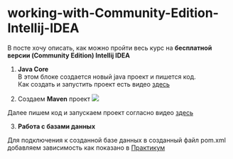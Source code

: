 # working-with-Community-Edition-Intellij-IDEA
В посте хочу описать, как можно пройти весь курс на **бесплатной версии (Community Edition) Intellij IDEA**  

1.	**Java Core**  
 В этом блоке создается новый java проект и пишется код.  
 Как создать и запустить проект есть видео [здесь]( https://apps.skillfactory.ru/learning/course/course-v1:SkillFactory+JAVA-14M+2021/block-v1:SkillFactory+JAVA-14M+2021+type@sequential+block@8b92799ec55c45a3aacda4e8d15769b0/block-v1:SkillFactory+JAVA-14M+2021+type@vertical+block@b20521798bda4b58a86a8a5bc32c71cf)

2.	Создаем **Maven** проект 
![](maven.jpeg)



Далее пишем код и запускаем проект согласно видео [здесь](https://apps.skillfactory.ru/learning/course/course-v1:SkillFactory+JAVA-14M+2021/block-v1:SkillFactory+JAVA-14M+2021+type@sequential+block@a974f34c439e4c1298107e45f4220693/block-v1:SkillFactory+JAVA-14M+2021+type@vertical+block@d7079e1f63d443468b3b5e62797486f0)  

3.	**Работа с базами данных**    

Для подключения к созданной базе данных  в созданный файл pom.xml добавляем зависимость как показано в [Практикум](https://apps.skillfactory.ru/learning/course/course-v1:SkillFactory+JAVA-14M+2021/block-v1:SkillFactory+JAVA-14M+2021+type@sequential+block@baf93843447246a490f97da89064dd20/block-v1:SkillFactory+JAVA-14M+2021+type@vertical+block@4fed894666c243519bf08419e238e12b)
